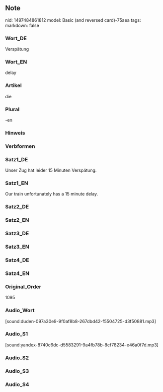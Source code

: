 ## Note
nid: 1497484861812
model: Basic (and reversed card)-75aea
tags: 
markdown: false

### Wort_DE
Verspätung

### Wort_EN
delay

### Artikel
die

### Plural
-en

### Hinweis


### Verbformen


### Satz1_DE
Unser Zug hat leider 15 Minuten Verspätung.

### Satz1_EN
Our train unfortunately has a 15 minute delay.

### Satz2_DE


### Satz2_EN


### Satz3_DE


### Satz3_EN


### Satz4_DE


### Satz4_EN


### Original_Order
1095

### Audio_Wort
[sound:duden-097a30e9-9f0af8b8-267dbd42-f5504725-d3f50881.mp3]

### Audio_S1
[sound:yandex-8740c6dc-d5583291-9a4fb78b-8cf78234-e46a0f7d.mp3]

### Audio_S2


### Audio_S3


### Audio_S4


